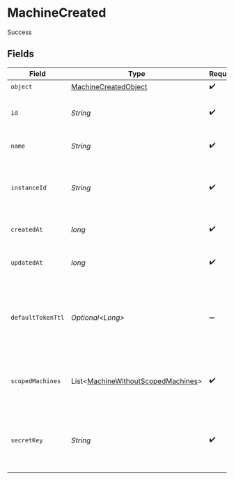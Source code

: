 # MachineCreated

Success


## Fields

| Field                                                                                          | Type                                                                                           | Required                                                                                       | Description                                                                                    |
| ---------------------------------------------------------------------------------------------- | ---------------------------------------------------------------------------------------------- | ---------------------------------------------------------------------------------------------- | ---------------------------------------------------------------------------------------------- |
| `object`                                                                                       | [MachineCreatedObject](../../models/components/MachineCreatedObject.md)                        | :heavy_check_mark:                                                                             | N/A                                                                                            |
| `id`                                                                                           | *String*                                                                                       | :heavy_check_mark:                                                                             | Unique identifier for the machine.                                                             |
| `name`                                                                                         | *String*                                                                                       | :heavy_check_mark:                                                                             | The name of the machine.                                                                       |
| `instanceId`                                                                                   | *String*                                                                                       | :heavy_check_mark:                                                                             | The ID of the instance this machine belongs to.                                                |
| `createdAt`                                                                                    | *long*                                                                                         | :heavy_check_mark:                                                                             | Unix timestamp of creation.                                                                    |
| `updatedAt`                                                                                    | *long*                                                                                         | :heavy_check_mark:                                                                             | Unix timestamp of last update.                                                                 |
| `defaultTokenTtl`                                                                              | *Optional\<Long>*                                                                              | :heavy_minus_sign:                                                                             | The default time-to-live (TTL) in seconds for tokens created by this machine.                  |
| `scopedMachines`                                                                               | List\<[MachineWithoutScopedMachines](../../models/components/MachineWithoutScopedMachines.md)> | :heavy_check_mark:                                                                             | Array of machines this machine has access to.                                                  |
| `secretKey`                                                                                    | *String*                                                                                       | :heavy_check_mark:                                                                             | The secret key for the machine, only returned upon creation.                                   |